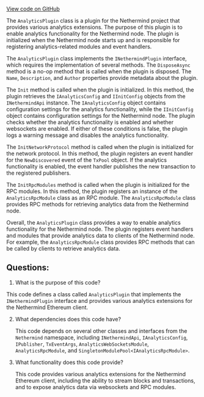 [View code on GitHub](https://github.com/NethermindEth/nethermind/src/Nethermind/Nethermind.Analytics/AnalyticsPlugin.cs)

The `AnalyticsPlugin` class is a plugin for the Nethermind project that provides various analytics extensions. The purpose of this plugin is to enable analytics functionality for the Nethermind node. The plugin is initialized when the Nethermind node starts up and is responsible for registering analytics-related modules and event handlers.

The `AnalyticsPlugin` class implements the `INethermindPlugin` interface, which requires the implementation of several methods. The `DisposeAsync` method is a no-op method that is called when the plugin is disposed. The `Name`, `Description`, and `Author` properties provide metadata about the plugin.

The `Init` method is called when the plugin is initialized. In this method, the plugin retrieves the `IAnalyticsConfig` and `IInitConfig` objects from the `INethermindApi` instance. The `IAnalyticsConfig` object contains configuration settings for the analytics functionality, while the `IInitConfig` object contains configuration settings for the Nethermind node. The plugin checks whether the analytics functionality is enabled and whether websockets are enabled. If either of these conditions is false, the plugin logs a warning message and disables the analytics functionality.

The `InitNetworkProtocol` method is called when the plugin is initialized for the network protocol. In this method, the plugin registers an event handler for the `NewDiscovered` event of the `TxPool` object. If the analytics functionality is enabled, the event handler publishes the new transaction to the registered publishers.

The `InitRpcModules` method is called when the plugin is initialized for the RPC modules. In this method, the plugin registers an instance of the `AnalyticsRpcModule` class as an RPC module. The `AnalyticsRpcModule` class provides RPC methods for retrieving analytics data from the Nethermind node.

Overall, the `AnalyticsPlugin` class provides a way to enable analytics functionality for the Nethermind node. The plugin registers event handlers and modules that provide analytics data to clients of the Nethermind node. For example, the `AnalyticsRpcModule` class provides RPC methods that can be called by clients to retrieve analytics data.
## Questions: 
 1. What is the purpose of this code?
   
   This code defines a class called `AnalyticsPlugin` that implements the `INethermindPlugin` interface and provides various analytics extensions for the Nethermind Ethereum client.

2. What dependencies does this code have?
   
   This code depends on several other classes and interfaces from the `Nethermind` namespace, including `INethermindApi`, `IAnalyticsConfig`, `IPublisher`, `TxEventArgs`, `AnalyticsWebSocketsModule`, `AnalyticsRpcModule`, and `SingletonModulePool<IAnalyticsRpcModule>`.

3. What functionality does this code provide?
   
   This code provides various analytics extensions for the Nethermind Ethereum client, including the ability to stream blocks and transactions, and to expose analytics data via websockets and RPC modules.